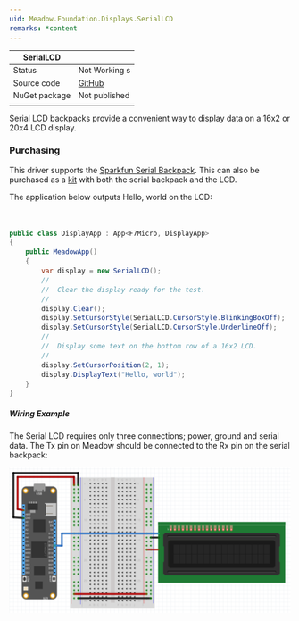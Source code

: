 ```yaml
---
uid: Meadow.Foundation.Displays.SerialLCD
remarks: *content
---
```


| SerialLCD |             |
|-----------|-------------|
| Status    | Not Working s|
| Source code        | [GitHub](https://github.com/WildernessLabs/Meadow.Foundation/tree/master/Source/Meadow.Foundation.Peripherals/Displays.SerialLcd/Driver/Displays.SerialLCD)            |
| NuGet package      | Not published
| | |

Serial LCD backpacks provide a convenient way to display data on a 16x2 or 20x4 LCD display.

### Purchasing

This driver supports the [Sparkfun Serial Backpack](https://www.sparkfun.com/products/retired/258). This can also be purchased as a [kit](https://www.sparkfun.com/products/10097) with both the serial backpack and the LCD.

The application below outputs Hello, world on the LCD:

```csharp

    
public class DisplayApp : App<F7Micro, DisplayApp>
{
    public MeadowApp()
    {
        var display = new SerialLCD();
        //
        //  Clear the display ready for the test.
        //
        display.Clear();
        display.SetCursorStyle(SerialLCD.CursorStyle.BlinkingBoxOff);
        display.SetCursorStyle(SerialLCD.CursorStyle.UnderlineOff);
        //
        //  Display some text on the bottom row of a 16x2 LCD.
        //
        display.SetCursorPosition(2, 1);
        display.DisplayText("Hello, world");
    }
}
```

##### Wiring Example

The Serial LCD requires only three connections; power, ground and serial data. The Tx pin on Meadow should be connected to the Rx pin on the serial backpack:

![](../../API_Assets/Meadow.Foundation.Displays.SerialLCD/SerialLCD.svg)